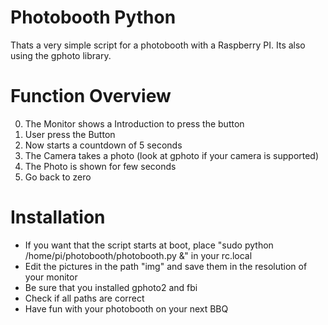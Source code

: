# Photobooth Python

Thats a very simple script for a photobooth with a Raspberry PI.
Its also using the gphoto library.

# Function Overview

0. The Monitor shows a Introduction to press the button
1. User press the Button
2. Now starts a countdown of 5 seconds
3. The Camera takes a photo (look at gphoto if your camera is supported)
4. The Photo is shown for few seconds
5. Go back to zero

# Installation

* If you want that the script starts at boot, place "sudo python /home/pi/photobooth/photobooth.py &" in your rc.local
* Edit the pictures in the path "img" and save them in the resolution of your monitor
* Be sure that you installed gphoto2 and fbi
* Check if all paths are correct
* Have fun with your photobooth on your next BBQ
